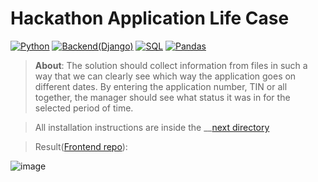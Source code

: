#  Hackathon Application Life Case

[![Python](https://img.shields.io/badge/python-black?style=for-the-badge&logo=python&logoColor=white)](https://www.python.org/)
[![Backend(Django)](https://img.shields.io/badge/BACKEND(Django)-white?style=for-the-badge&logo=django&logoColor=black)](https://www.djangoproject.com/)
[![SQL](https://img.shields.io/badge/SQL-grey?style=for-the-badge&logo=django&logoColor=white)](https://docs.oracle.com/en/database/oracle/oracle-database/21/cncpt/sql.html)
[![Pandas](https://img.shields.io/badge/Pandas-orange?style=for-the-badge&logo=django&logoColor=white)](https://pandas.pydata.org/)

> __About__: The solution should collect information from files in such a way that we can clearly see which way the application goes on different dates. By entering the application number, TIN or all together, the manager should see what status it was in for the selected period of time.


> All installation instructions are inside the __[next directory](https://github.com/socloseeee/django_hack_app_life/tree/master/django_hack_app_life)

> Result([Frontend repo](https://github.com/neketli/order-lifecycle/tree/master/frontend)):

![image](https://user-images.githubusercontent.com/65871712/233215681-66f9f113-895d-4a30-83a5-197d9a99c3c5.png)
